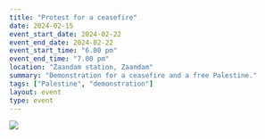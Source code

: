 ```yaml
---
title: "Protest for a ceasefire"
date: 2024-02-15
event_start_date: 2024-02-22
event_end_date: 2024-02-22
event_start_time: "6.00 pm"
event_end_time: "7.00 pm"
location: "Zaandam station, Zaandam"
summary: "Demonstration for a ceasefire and a free Palestine."
tags: ["Palestine", "demonstration"]
layout: event
type: event
---
```


![](/img/...)